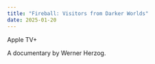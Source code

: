 ```yaml
---
title: "Fireball: Visitors from Darker Worlds"
date: 2025-01-20
---
```


Apple TV+

A documentary by Werner Herzog.
